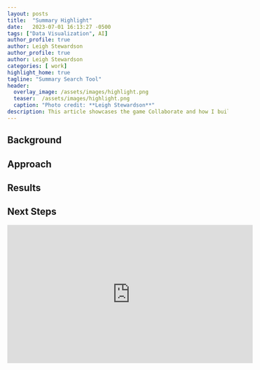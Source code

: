 ```yaml
---
layout: posts
title:  "Summary Highlight"
date:   2023-07-01 16:13:27 -0500
tags: ["Data Visualization", AI]
author_profile: true
author: Leigh Stewardson
author_profile: true
author: Leigh Stewardson
categories: [ work]
highlight_home: true
tagline: "Summary Search Tool"
header:
  overlay_image: /assets/images/highlight.png
  teaser:  /assets/images/highlight.png
  caption: "Photo credit: **Leigh Stewardson**"
description: This article showcases the game Collaborate and how I build it.
---
```


## Background


## Approach

## Results


## Next Steps


<iframe width="560" height="315" src="https://www.youtube.com/embed/8HGH-G5lEtk?si=-jZ8xF2ezAWrzz_b" title="YouTube video player" frameborder="0" allow="accelerometer; autoplay; clipboard-write; encrypted-media; gyroscope; picture-in-picture; web-share" allowfullscreen></iframe>